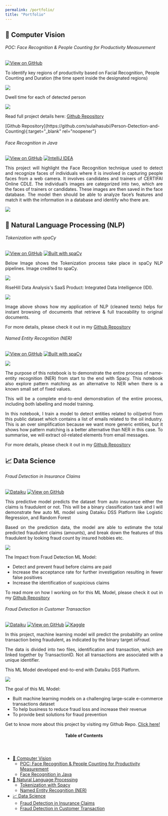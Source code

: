 ```yaml
---
permalink: /portfolio/
title: "Portfolio"
---
```


## 🤖 Computer Vision
###### POC: Face Recognition & People Counting for Productivity Measurement
[![View on GitHub](https://img.shields.io/badge/GitHub-View_on_GitHub-blue?logo=GitHub)](https://github.com/sulaihasubi/Person-Detection-and-Counting)



<p>To identify key regions of productivity based on Facial Recognition, People Counting and Duration (the time spent inside the designated regions)</p>
<!-- [***POC: Face Recognition & People Counting for Productivity Measurement***](https://github.com/sulaihasubi/Person-Detection-and-Counting) -->
<p><img src="https://sulaihasubi.github.io/assets/output/enter-non-productive.gif" class="align-center"></p>

<p>Dwell time for each of detected person</p>
<p><img src="https://sulaihasubi.github.io/assets/output/a.gif" class="align-center"></p>

<p style="text-align:justify">Read full project details here: 
<a href="https://github.com/sulaihasubi/Person-Detection-and-Counting">Github Repository</a></p>
[Github Repository](https://github.com/sulaihasubi/Person-Detection-and-Counting){:target="_blank" rel="noopener"}

###### Face Recognition in Java
[![View on GitHub](https://img.shields.io/badge/GitHub-View_on_GitHub-blue?logo=GitHub)](https://github.com/sulaihasubi/Face-Recognition)
[![IntelliJ IDEA](https://img.shields.io/static/v1?style=for-the-badge&message=IntelliJ+IDEA&color=000000&logo=IntelliJ+IDEA&logoColor=FFFFFF&label=)](https://www.jetbrains.com/idea/)

<p style="text-align:justify">This project will highlight the Face Recognition technique used to detect and recognize faces of individuals where it is involved in capturing people faces from a web camera.  It involves candidates and trainers of CERTIFAI Online CDLE. The individual’s images are categorized into two, which are the faces of trainers or candidates. These images are then saved in the face database. The model then should be able to analyze face’s features and match it with the information in a database and identify who there are.</p>
<!-- [***Face Recognition with Java***](https://github.com/sulaihasubi/Person-Detection-and-Counting) -->
<p><img src="https://sulaihasubi.github.io/assets/output/sue1.png" class="align-center"></p>



## 📖 Natural Language Processing (NLP)

###### Tokenization with spaCy

[![View on GitHub](https://img.shields.io/badge/GitHub-View_on_GitHub-blue?logo=GitHub)](https://github.com/sulaihasubi/tokenization-spaCy)  [![Built with spaCy](https://img.shields.io/badge/made%20with%20❤%20and-spaCy-09a3d5.svg)](https://spacy.io)

<p style="text-align:justify">Below Image shows the Tokenization process take place in spaCy NLP pipelines. Image credited to spaCy.</p>
<p><img src="https://sulaihasubi.github.io/assets/output/nlp.png" class="align-center"></p>

<p style="text-align:justify">RiseHill Data Analysis's SaaS Product: Integrated Data Intelligence (IDI).</p>
<!-- <p style="text-align:justify">
IDI enabling user the state of art search-and-classification technology. It is specialized in handling millions of unstructured data and documents such as .pdf, .docx, .xlsx, and many forms of data types. IDI converted this unstructured information into user friendly readable structured information through advanced sequence of Machine Learning Algorithm such as Optical Character Recognition (OCR) for text digitalization, Natural Language Processing (NLP) for Advanced Searching, Contextual Understanding and Word Clouds, and Deep Convolutional Neural Network (DCNN) for auto Image Classification of multiple image classes including maps, table, seismic and many more.   
</p> -->


<p><img src="https://sulaihasubi.github.io/assets/output/idi.png" class="align-center"></p>
<p style="text-align:justify">
Image above shows how my application of NLP (cleaned texts) helps for instant browsing of documents that retrieve & full traceability to original documents.
</p>
<p style="text-align:justify">For more details, please check it out in my <a href="https://github.com/sulaihasubi/tokenization-spaCy">Github Repository</a></p>

###### Named Entity Recognition (NER)
[![View on GitHub](https://img.shields.io/badge/GitHub-View_on_GitHub-blue?logo=GitHub)](https://github.com/sulaihasubi/Named-Entity-Recognition-spaCy)  [![Built with spaCy](https://img.shields.io/badge/made%20with%20❤%20and-spaCy-09a3d5.svg)](https://spacy.io)

<p><img src="https://sulaihasubi.github.io/assets/output/ner.gif" class="align-center"></p>

<p style="text-align:justify">
The purpose of this notebook is to demonstrate the entire process of name-entity recognition (NER) from start to the end with Spacy. This notebook also explore pattern matching as an alternative to NER when there is a known small set of fixed values.</p>
<p style="text-align:justify">
This will be a complete end-to-end demonstration of the entire process, including both labelling and model training.</p>
<p style="text-align:justify">
In this notebook, I train a model to detect entities related to oil/petrol from this public dataset which contains a list of emails related to the oil industry. This is an over simplification because we want more generic entities, but it shows how pattern matching is a better alternative than NER in this case. To summarise, we will extract oil-related elements from email messages.</p>

<p style="text-align:justify">For more details, please check it out in my <a href="https://github.com/sulaihasubi/Named-Entity-Recognition-spaCy">Github Repository</a></p>

## 📈 Data Science

###### Fraud Detection in Insurance Claims
[![Dataiku](https://img.shields.io/static/v1?style=for-the-badge&message=Dataiku&color=2AB1AC&logo=Dataiku&logoColor=FFFFFF&label=)](https://community.dataiku.com/t5/user/viewprofilepage/user-id/7023)
[![View on GitHub](https://img.shields.io/static/v1?style=for-the-badge&message=GitHub&color=181717&logo=GitHub&logoColor=FFFFFF&label=)](https://github.com/sulaihasubi/insurance-claims-fraud-detection)
<p style="text-align:justify">
This predictive model predicts the dataset from auto insurance either the claims is fraudulent or not. This will be a binary classification task and I will demonstrate few auto ML model using Dataiku DSS Platform like Logistic Regression, and Random Forest</p>
<p style="text-align:justify">
Based on the prediction data, the model are able to estimate the total predicted fraudulent claims (amounts), and break down the features of this fraudulent by looking fraud count by insured hobbies etc. </p>
<p><img src="https://sulaihasubi.github.io/assets/output/insurance.gif" class="align-center"></p>

The Impact from Fraud Detection ML Model:
<ul style="text-align:justify">
<li>Detect and prevent fraud before claims are paid</li>
<li>Increase the acceptance rate for further investigation resulting in fewer false positives</li>
<li>Increase the identification of suspicious claims</li>
</ul>

<p style="text-align:justify">To read more on how I working on for this ML Model, please check it out in my <a href="https://github.com/sulaihasubi/insurance-claims-fraud-detection">Github Repository</a></p>

###### Fraud Detection in Customer Transaction
[![Dataiku](https://img.shields.io/static/v1?style=for-the-badge&message=Dataiku&color=2AB1AC&logo=Dataiku&logoColor=FFFFFF&label=)](https://community.dataiku.com/t5/user/viewprofilepage/user-id/7023)
[![View on GitHub](https://img.shields.io/static/v1?style=for-the-badge&message=GitHub&color=181717&logo=GitHub&logoColor=FFFFFF&label=)](https://github.com/sulaihasubi/customer-trasanction-fraud-detection)
[![Kaggle](https://img.shields.io/static/v1?style=for-the-badge&message=Kaggle&color=222222&logo=Kaggle&logoColor=20BEFF&label=)](https://www.kaggle.com/c/ieee-fraud-detection/overview/description)


<p style="text-align:justify">
In this project, machine learning model will predict the probability an online transaction being fraudulent, as indicated by the binary target <i>isFraud.</i></p>

<p style="text-align:justify">
The data is divided into two files, identification and transaction, which are linked together by TransactionID. Not all transactions are associated with a unique identifier.</p>

<p style="text-align:justify">
This ML Model developed end-to-end with Dataiku DSS Platform.</p>

<p><img src="https://sulaihasubi.github.io/assets/output/transaction.gif" class="align-center"></p>

The goal of this ML Model:
<ul style="text-align:justify">
<li>Built machine learning models on a challenging large-scale e-commerce transactions dataset</li>
<li>To help business to reduce fraud loss and increase their revenue</li>
<li>To provide best solutions for fraud prevention</li>
</ul>


<p style="text-align:justify">
Get to know more about this project by visiting my Github Repo. <a href="https://github.com/sulaihasubi/customer-trasanction-fraud-detection">Click here!</a></p>


<!-- This is for Sidebar Menu on the Rigth Side -->
<aside class="sidebar__right ">
            <nav class="toc">
              <header><h4 class="nav__title"><i class="fas fa-bookmark"></i> Table of Contents</h4></header>
              <ul class="toc__menu">
  <li class=""><a href="#-computer-vision">🤖 Computer Vision</a>
    <ul>
      <li class=""><a href="#poc-face-recognition--people-counting-for-productivity-measurement">POC: Face Recognition & People Counting for Productivity Measurement</a></li>
      <li class=""><a href="#face-recognition-in-java">Face Recognition in Java</a></li>
    </ul>
  </li>
  <li class=""><a href="#-natural-language-processing-nlp">📖 Natural Language Processing</a>
    <ul>
      <li class=""><a href="#tokenization-with-spacy">Tokenization with Spacy</a></li>
      <li class=""><a href="#named-entity-recognition-ner">Named Entity Recognition (NER)</a></li>
    </ul>
  </li>
  <li class=""><a href="#-data-science">📈 Data Science</a>
    <ul>
      <li class=""><a href="#fraud-detection-in-insurance-claims">Fraud Detection in Insurance Claims</a></li>
      <li class=""><a href="#fraud-detection-in-customer-transaction">Fraud Detection in Customer Transaction</a></li>
    </ul>
  </li>
</ul>